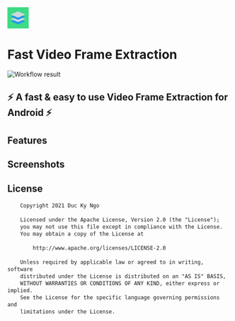 <img src="images/ic_launcher-playstore.png" width="48">

# Fast Video Frame Extraction
![Workflow result](https://github.com/2307vivek/Adopty/workflows/Check/badge.svg)

:zap: A fast & easy to use Video Frame Extraction for Android :zap:
---
## Features

## Screenshots


## **License**
```
    Copyright 2021 Duc Ky Ngo
    
    Licensed under the Apache License, Version 2.0 (the "License");
    you may not use this file except in compliance with the License.
    You may obtain a copy of the License at
    
        http://www.apache.org/licenses/LICENSE-2.0
    
    Unless required by applicable law or agreed to in writing, software
    distributed under the License is distributed on an "AS IS" BASIS,
    WITHOUT WARRANTIES OR CONDITIONS OF ANY KIND, either express or implied.
    See the License for the specific language governing permissions and
    limitations under the License.
```
